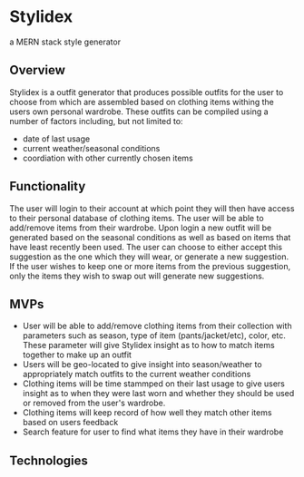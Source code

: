 # Stylidex
a MERN stack style generator
## Overview
Stylidex is a outfit generator that produces possible outfits for the user to choose from which are assembled based on clothing items withing the users own personal wardrobe. These outfits can be compiled using a number of factors including, but not limited to:
- date of last usage
- current weather/seasonal conditions
- coordiation with other currently chosen items
## Functionality
The user will login to their account at which point they will then have access to their personal database of clothing items. The user will be able to add/remove items from their wardrobe. Upon login a new outfit will be generated based on the seasonal conditions as well as based on items that have least recently been used. The user can choose to either accept this suggestion as the one which they will wear, or generate a new suggestion. If the user wishes to keep one or more items from the previous suggestion, only the items they wish to swap out will generate new suggestions. 
## MVPs
- User will be able to add/remove clothing items from their collection with parameters such as season, type of item (pants/jacket/etc), color, etc. These parameter will give Stylidex insight as to how to match items together to make up an outfit
- Users will be geo-located to give insight into season/weather to appropriately match outfits to the current weather conditions
- Clothing items will be time stammped on their last usage to give users insight as to when they were last worn and whether they should be used or removed from the user's wardrobe.
- Clothing items will keep record of how well they match other items based on users feedback
- Search feature for user to find what items they have in their wardrobe
## Technologies

